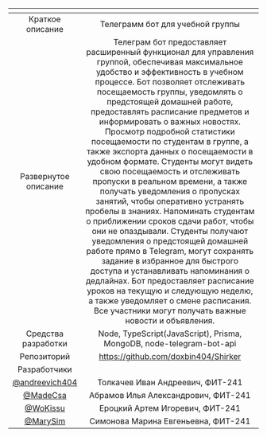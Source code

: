 | <!-- -->      | <!-- -->        |
|:-------------:|:---------------:|
| Краткое описание    | Телеграмм бот для учебной группы  |
| Развернутое описание| Телеграм бот предоставляет расширенный функционал для управления группой, обеспечивая максимальное удобство и эффективность в учебном процессе. Бот позволяет отслеживать посещаемость группы, уведомлять о предстоящей домашней работе, предоставлять расписание предметов и информировать о важных новостях. Просмотр подробной статистики посещаемости по студентам в группе, а также экспорта данных о посещаемости в удобном формате. Студенты могут видеть свою посещаемость и отслеживать пропуски в реальном времени, а также получать уведомления о пропусках занятий, чтобы оперативно устранять пробелы в знаниях. Напоминать студентам о приближении сроков сдачи работ, чтобы они не опаздывали. Студенты получают уведомления о предстоящей домашней работе прямо в Telegram, могут сохранять задание в избранное для быстрого доступа и устанавливать напоминания о дедлайнах. Бот предоставляет расписание уроков на текущую и следующую неделю, а также уведомляет о смене расписания. Все участники могут получать важные новости и объявления.  |
| Средства разработки   | Node, TypeScript(JavaScript), Prisma, MongoDB, node-telegram-bot-api |
| Репозиторий   | https://github.com/doxbin404/Shirker |
|Разработчики|
| [@andreevich404](https://github.com/andreevich404) | Толкачев Иван Андреевич, ФИТ-241 |
| [@MadeCsa](https://github.com/MadeCsa) | Абрамов Илья Александрович, ФИТ-241 |
| [@WoKissu](https://github.com/WoKissu) | Ероцкий Артем Игоревич, ФИТ-241 |
| [@MarySim](https://github.com/MarySim) | Симонова Марина Евгеньевна, ФИТ-241 |
